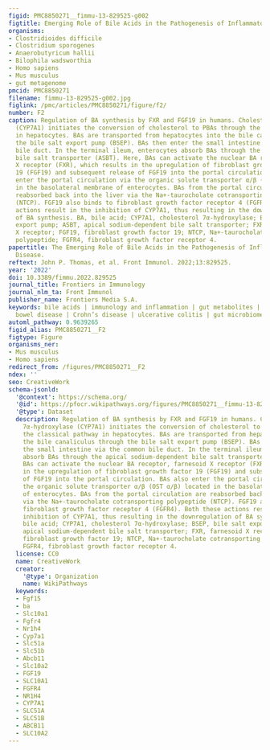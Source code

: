 ```yaml
---
figid: PMC8850271__fimmu-13-829525-g002
figtitle: Emerging Role of Bile Acids in the Pathogenesis of Inflammatory Bowel Disease
organisms:
- Clostridioides difficile
- Clostridium sporogenes
- Anaerobutyricum hallii
- Bilophila wadsworthia
- Homo sapiens
- Mus musculus
- gut metagenome
pmcid: PMC8850271
filename: fimmu-13-829525-g002.jpg
figlink: /pmc/articles/PMC8850271/figure/f2/
number: F2
caption: Regulation of BA synthesis by FXR and FGF19 in humans. Cholesterol 7α-hydroxylase
  (CYP7A1) initiates the conversion of cholesterol to PBAs through the classical pathway
  in hepatocytes. BAs are transported from hepatocytes into the bile canaliculus through
  the bile salt export pump (BSEP). BAs then enter the small intestine via the common
  bile duct. In the terminal ileum, enterocytes absorb BAs through the apical sodium-dependent
  bile salt transporter (ASBT). Here, BAs can activate the nuclear BA receptor, farnesoid
  X receptor (FXR), which results in the upregulation of fibroblast growth factor
  19 (FGF19) and subsequent release of FGF19 into the portal circulation. BAs also
  enter the portal circulation via the organic solute transporter α/β (OST α/β) located
  in the basolateral membrane of enterocytes. BAs from the portal circulation are
  reabsorbed back into the liver via the Na+-taurocholate cotransporting polypeptide
  (NTCP). FGF19 also binds to fibroblast growth factor receptor 4 (FGFR4). Both these
  actions result in the inhibition of CYP7A1, thus resulting in the downregulation
  of BA synthesis. BA, bile acid; CYP7A1, cholesterol 7α-hydroxylase; BSEP, bile salt
  export pump; ASBT, apical sodium-dependent bile salt transporter; FXR, farnesoid
  X receptor; FGF19, fibroblast growth factor 19; NTCP, Na+-taurocholate cotransporting
  polypeptide; FGFR4, fibroblast growth factor receptor 4.
papertitle: The Emerging Role of Bile Acids in the Pathogenesis of Inflammatory Bowel
  Disease.
reftext: John P. Thomas, et al. Front Immunol. 2022;13:829525.
year: '2022'
doi: 10.3389/fimmu.2022.829525
journal_title: Frontiers in Immunology
journal_nlm_ta: Front Immunol
publisher_name: Frontiers Media S.A.
keywords: bile acids | immunology and inflammation | gut metabolites | inflammatory
  bowel disease | Crohn’s disease | ulcerative colitis | gut microbiome
automl_pathway: 0.9639265
figid_alias: PMC8850271__F2
figtype: Figure
organisms_ner:
- Mus musculus
- Homo sapiens
redirect_from: /figures/PMC8850271__F2
ndex: ''
seo: CreativeWork
schema-jsonld:
  '@context': https://schema.org/
  '@id': https://pfocr.wikipathways.org/figures/PMC8850271__fimmu-13-829525-g002.html
  '@type': Dataset
  description: Regulation of BA synthesis by FXR and FGF19 in humans. Cholesterol
    7α-hydroxylase (CYP7A1) initiates the conversion of cholesterol to PBAs through
    the classical pathway in hepatocytes. BAs are transported from hepatocytes into
    the bile canaliculus through the bile salt export pump (BSEP). BAs then enter
    the small intestine via the common bile duct. In the terminal ileum, enterocytes
    absorb BAs through the apical sodium-dependent bile salt transporter (ASBT). Here,
    BAs can activate the nuclear BA receptor, farnesoid X receptor (FXR), which results
    in the upregulation of fibroblast growth factor 19 (FGF19) and subsequent release
    of FGF19 into the portal circulation. BAs also enter the portal circulation via
    the organic solute transporter α/β (OST α/β) located in the basolateral membrane
    of enterocytes. BAs from the portal circulation are reabsorbed back into the liver
    via the Na+-taurocholate cotransporting polypeptide (NTCP). FGF19 also binds to
    fibroblast growth factor receptor 4 (FGFR4). Both these actions result in the
    inhibition of CYP7A1, thus resulting in the downregulation of BA synthesis. BA,
    bile acid; CYP7A1, cholesterol 7α-hydroxylase; BSEP, bile salt export pump; ASBT,
    apical sodium-dependent bile salt transporter; FXR, farnesoid X receptor; FGF19,
    fibroblast growth factor 19; NTCP, Na+-taurocholate cotransporting polypeptide;
    FGFR4, fibroblast growth factor receptor 4.
  license: CC0
  name: CreativeWork
  creator:
    '@type': Organization
    name: WikiPathways
  keywords:
  - Fgf15
  - ba
  - Slc10a1
  - Fgfr4
  - Nr1h4
  - Cyp7a1
  - Slc51a
  - Slc51b
  - Abcb11
  - Slc10a2
  - FGF19
  - SLC10A1
  - FGFR4
  - NR1H4
  - CYP7A1
  - SLC51A
  - SLC51B
  - ABCB11
  - SLC10A2
---
```


